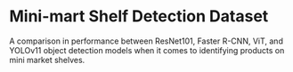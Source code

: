 # Mini-mart Shelf Detection Dataset
A comparison in performance between ResNet101, Faster R-CNN, ViT, and YOLOv11 object detection models when it comes to identifying products on mini market shelves.
